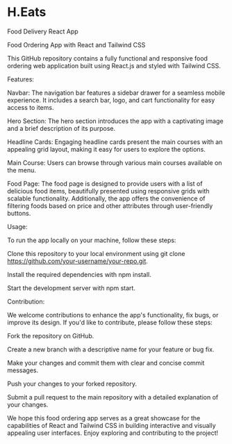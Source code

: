 # H.Eats
Food Delivery React App

Food Ordering App with React and Tailwind CSS

This GitHub repository contains a fully functional and responsive food ordering web application built using React.js and styled with Tailwind CSS.

Features:

Navbar: The navigation bar features a sidebar drawer for a seamless mobile experience. It includes a search bar, logo, and cart functionality for easy access to items.

Hero Section: The hero section introduces the app with a captivating image and a brief description of its purpose.

Headline Cards: Engaging headline cards present the main courses with an appealing grid layout, making it easy for users to explore the options.

Main Course: Users can browse through various main courses available on the menu.

Food Page: The food page is designed to provide users with a list of delicious food items, beautifully presented using responsive grids with scalable functionality. Additionally, the app offers the convenience of filtering foods based on price and other attributes through user-friendly buttons.

Usage:

To run the app locally on your machine, follow these steps:

Clone this repository to your local environment using git clone https://github.com/your-username/your-repo.git.

Install the required dependencies with npm install.

Start the development server with npm start.

Contribution:

We welcome contributions to enhance the app's functionality, fix bugs, or improve its design. If you'd like to contribute, please follow these steps:

Fork the repository on GitHub.

Create a new branch with a descriptive name for your feature or bug fix.

Make your changes and commit them with clear and concise commit messages.

Push your changes to your forked repository.

Submit a pull request to the main repository with a detailed explanation of your changes.

We hope this food ordering app serves as a great showcase for the capabilities of React and Tailwind CSS in building interactive and visually appealing user interfaces. Enjoy exploring and contributing to the project!
